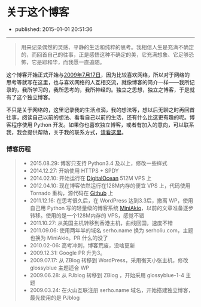 # 关于这个博客

- published: 2015-01-01 20:51:36

--------------

> 用来记录偶然的灵感、平静的生活和纯粹的思考。我相信人生是充满不确定的，而回首自己的往事，正是感悟这种不确定的美，它充满想象、它足够恐怖，它是耶和华，而我愿一直追随。

这个博客开始正式开始与[2009年7月17日][1]，因为比较喜欢网络，所以对于网络的思考等就写在这里，也与喜欢网络的人互相交流，就像博客的简介一样——我所记录的，我所学习的，我所思考的，我所神经的。独立之思想，独立之博客，于是就有了这个独立博客。

不只是关于网络的，这里记录我的生活点滴，我的想法等，想以后无聊之时再回首往事，阅读自己以前的想法、看看自己以前的生活，还有什么比这更有趣的呢。博客程序使用 Python 开发。如果你也喜欢独立博客，或者有加入的意向，可以联系我，我会提供帮助，关于我的联系方式，[请看这里][2]。

### 博客历程

> * 2015.08.29: 博客只支持 Python3.4 及以上，修改一些样式
> * 2014.12.27: 开始使用 HTTPS + SPDY
> * 2014.02.10: 开始运行在 [DigitalOcean][5] 512M VPS 上
> * 2012.04.10: 现在博客依然运行在128M内存的便宜 VPS 上，代码使用 Tornado 重构，源代码在 [Github][4] 上
> * 2011.12.16: 在思考很久后，在 WordPress 达到3.3后，撤离 WP，使用自己用 Python 写的轻量级的博客系统 [MiniAkio][3]，以前的文章准备逐步转移。使用的是一个128M内存的 VPS，感觉不错
> * 2011.10.27: 从美国主机转移到香港主机，曲线回国，速度不错
> * 2011.09.06: 使用两年半的域名 serho.name 换为 serholiu.com，主题也换为 MiniAkio。PR 什么的没了
> * 2010.02-06: 高考冲刺，博客荒废，没啥更新
> * 2009.12.31: Google PR 升为3。
> * 2009.07.17: 从 ZBlog 转移到 WordPress，采用衡天小张主机，修改 glossyblue 主题适合 WP
> * 2009.06.28: 从 PJblog 转移到 ZBlog ，开始采用 glossyblue-1-4 主题
> * 2009.03.24: 在火山互联注册 serho.name 域名，开始搭建独立博客，最先使用的是 PJblog


[1]:/my-serho-blog-setup-time
[2]:/picky/about-me
[3]:https://github.com/SerhoLiu/MiniAkio
[4]:https://github.com/SerhoLiu/serholiu.com
[5]: https://www.digitalocean.com/?refcode=2a478f8739fc

